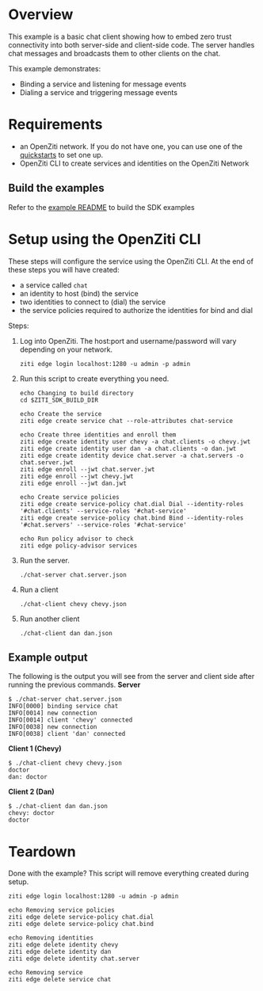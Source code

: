# Overview
This example is a basic chat client showing how to embed zero trust connectivity into both server-side and client-side 
code. The server handles chat messages and broadcasts them to other clients on the chat.

This example demonstrates:
* Binding a service and listening for message events
* Dialing a service and triggering message events

# Requirements
* an OpenZiti network. If you do not have one, you can use one of the [quickstarts](https://openziti.github.io/ziti/quickstarts/quickstart-overview.html) to set one up.
* OpenZiti CLI to create services and identities on the OpenZiti Network

## Build the examples
Refer to the [example README](../README.md) to build the SDK examples

# Setup using the OpenZiti CLI
These steps will configure the service using the OpenZiti CLI. At the end of these steps you will have created:
* a service called `chat`
* an identity to host (bind) the service
* two identities to connect to (dial) the service
* the service policies required to authorize the identities for bind and dial

Steps:
1. Log into OpenZiti. The host:port and username/password will vary depending on your network.

       ziti edge login localhost:1280 -u admin -p admin
1. Run this script to create everything you need.

       echo Changing to build directory
       cd $ZITI_SDK_BUILD_DIR
       
       echo Create the service
       ziti edge create service chat --role-attributes chat-service
       
       echo Create three identities and enroll them
       ziti edge create identity user chevy -a chat.clients -o chevy.jwt
       ziti edge create identity user dan -a chat.clients -o dan.jwt
       ziti edge create identity device chat.server -a chat.servers -o chat.server.jwt
       ziti edge enroll --jwt chat.server.jwt
       ziti edge enroll --jwt chevy.jwt
       ziti edge enroll --jwt dan.jwt
       
       echo Create service policies
       ziti edge create service-policy chat.dial Dial --identity-roles '#chat.clients' --service-roles '#chat-service'
       ziti edge create service-policy chat.bind Bind --identity-roles '#chat.servers' --service-roles '#chat-service'
       
       echo Run policy advisor to check
       ziti edge policy-advisor services
1. Run the server.

       ./chat-server chat.server.json 
1. Run a client

       ./chat-client chevy chevy.json
1. Run another client

       ./chat-client dan dan.json
## Example output
The following is the output you will see from the server and client side after running the previous commands.
**Server**
```
$ ./chat-server chat.server.json
INFO[0000] binding service chat
INFO[0014] new connection
INFO[0014] client 'chevy' connected
INFO[0038] new connection
INFO[0038] client 'dan' connected
```
**Client 1 (Chevy)**
```
$ ./chat-client chevy chevy.json
doctor
dan: doctor
```
**Client 2 (Dan)**
```
$ ./chat-client dan dan.json
chevy: doctor
doctor
```
# Teardown
Done with the example? This script will remove everything created during setup.
```
ziti edge login localhost:1280 -u admin -p admin

echo Removing service policies
ziti edge delete service-policy chat.dial
ziti edge delete service-policy chat.bind

echo Removing identities
ziti edge delete identity chevy
ziti edge delete identity dan
ziti edge delete identity chat.server

echo Removing service
ziti edge delete service chat
```
